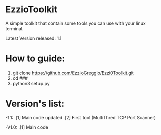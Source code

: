 # EzzioToolkit
A simple toolkit that contain some tools you can use with your linux terminal.

Latest Version released: 1.1

# How to guide:
  1) git clone https://github.com/EzzioGreggio/Ezzi0Toolkit.git
  2) cd ###
  3) python3 setup.py

# Version's list:
  
  -1.1: 
      .[1] Main code updated
      .[2] First tool (MultiThred TCP Port Scanner)
  
  
  -V1.0:
      .[1] Main code
